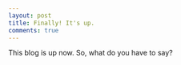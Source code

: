 ```yaml
---
layout: post
title: Finally! It's up.
comments: true
---
```

This blog is up now. So, what do you have to say?



<meta charset="utf-8">
<title>Bokeh Plot</title>
        
<link rel="stylesheet" href="https://cdn.pydata.org/bokeh/release/bokeh-0.12.6.min.css" type="text/css" />
<link rel="stylesheet" href="https://cdn.pydata.org/bokeh/release/bokeh-widgets-0.12.6.min.css" type="text/css" />
        
<script type="text/javascript" src="https://cdn.pydata.org/bokeh/release/bokeh-0.12.6.min.js"></script>
<script type="text/javascript" src="https://cdn.pydata.org/bokeh/release/bokeh-widgets-0.12.6.min.js"></script>

<div class="bk-root">
<div class="bk-plotdiv" id="1047248a-0f3e-40e3-a8d3-5d5aefd13254"></div>
<script type="text/javascript">
    Bokeh.set_log_level("info");
</script>
<style>
          html {
            width: 100%;
            height: 100%;
          }
          body {
            width: 90%;
            height: 100%;
            margin: auto;
          }
</style>
<script type="text/javascript">
            (function() {
          var fn = function() {
            Bokeh.safely(function() {
              var docs_json = {"70b9bd9e-be71-4e37-87af-35918dddf16a":{"roots":{"references":[{"attributes":{"interval":20},"id":"1d5ec4d6-c252-4346-8ff7-2682ba843bee","type":"SingleIntervalTicker"},{"attributes":{"callback":null,"column_names":["CreationDate","Frequency","y","Size","Color","index"],"data":{"Color":["#aec7e8","#ff7f0e","#ffbb78","#2ca02c","#98df8a","#d62728","#ff9896","#1f77b4","#c5b0d5","#e377c2","#9467bd","#7f7f7f","#c7c7c7"],"CreationDate":{"__ndarray__":"AABA+u3TckIAAED67dNyQgAAQPrt03JCAABA+u3TckIAAED67dNyQgAAQPrt03JCAABA+u3TckIAAED67dNyQgAAQPrt03JCAABA+u3TckIAAED67dNyQgAAQPrt03JCAABA+u3TckI=","dtype":"float64","shape":[13]},"Frequency":{"__ndarray__":"AAAAAAA19kAAAAAA0HH4QAAAAADQ2vtAAAAAADDS90AAAAAAADLlQAAAAABArORAAAAAAOCj50AAAAAAwD/fQAAAAADgJPdAAAAAACBT40AAAAAAgC3WQAAAAABAdNJAAAAAAAD6rkA=","dtype":"float64","shape":[13]},"Size":{"__ndarray__":"atKkSZMmT0BQoUKFCiVRQJb3u0RWiVNAUjwSvhW1UEC1m2oIRLs9QPongzmm/zxASZMmTZqUQECs8n6XyOo1QLk9SF2HO1BAuT1IXYcbO0DBgQMHDhwvQC32haXk4ilAnjt37ty5BUA=","dtype":"float64","shape":[13]},"index":["JS","JAVA","C#","PHP","PYTHON","HTML","C++","CSS","SQL","OBJ-C","C","RUBY","MATLAB"],"y":[1,2,3,4,5,6,7,8,9,10,11,12,13]}},"id":"47154292-14a2-4b5c-8d7e-359101b2f0c0","type":"ColumnDataSource"},{"attributes":{"interval":2},"id":"f857e04d-6322-4fc0-8cfa-8f6cb4a9bea5","type":"SingleIntervalTicker"},{"attributes":{"text":{"value":"RUBY"},"text_color":{"value":"#666666"},"text_font_size":{"value":"10pt"},"x":{"value":80},"y":{"value":3.1999999999999984}},"id":"f44be7d2-fda1-4d66-9d5e-0327dd6088be","type":"Text"},{"attributes":{"data_source":{"id":"ff6a08b8-4fb1-4bf9-8b7e-8175030f1c5c","type":"ColumnDataSource"},"glyph":{"id":"93925165-d420-4af1-a193-d0c97666c1ef","type":"Circle"},"hover_glyph":null,"muted_glyph":null},"id":"85ffe0ae-81ad-4295-8d8d-798a94f9995d","type":"GlyphRenderer"},{"attributes":{"callback":null,"data":{}},"id":"210904e9-1b94-46d8-90c8-6945af9ccebc","type":"ColumnDataSource"},{"attributes":{"axis_label":"Number of Queries","axis_line_cap":"round","axis_line_color":{"value":"#AAAAAA"},"formatter":{"id":"09669e09-e544-4e96-b247-9b132e65cbbe","type":"BasicTickFormatter"},"major_label_text_color":{"value":"#666666"},"major_label_text_font_size":{"value":"10pt"},"major_tick_in":null,"major_tick_line_cap":"round","major_tick_line_color":{"value":"#AAAAAA"},"minor_tick_in":null,"minor_tick_out":null,"plot":{"id":"48dea42f-2441-4de4-aafe-7710a9e660e9","type":"Plot"},"ticker":{"id":"1d5ec4d6-c252-4346-8ff7-2682ba843bee","type":"SingleIntervalTicker"}},"id":"ee881064-5f89-4d62-b571-03bb0d9dd846","type":"LinearAxis"},{"attributes":{"data_source":{"id":"c550046d-f93f-464f-a670-c15053a44baa","type":"ColumnDataSource"},"glyph":{"id":"ca4e3547-2498-4a96-9211-e03b565ae627","type":"Circle"},"hover_glyph":null,"muted_glyph":null},"id":"126d26c1-b627-468d-82ea-d1429a5f1366","type":"GlyphRenderer"},{"attributes":{"data_source":{"id":"210904e9-1b94-46d8-90c8-6945af9ccebc","type":"ColumnDataSource"},"glyph":{"id":"c19bc32e-6a1a-46a2-bd1b-8a3dbe550d5a","type":"Text"},"hover_glyph":null,"muted_glyph":null},"id":"7a528305-364c-4af9-b499-d8c4b41cbdf0","type":"GlyphRenderer"},{"attributes":{"callback":null,"data":{}},"id":"ff6a08b8-4fb1-4bf9-8b7e-8175030f1c5c","type":"ColumnDataSource"},{"attributes":{"callback":null,"data":{}},"id":"e4374a36-42d2-4732-9fbf-a320271a81b2","type":"ColumnDataSource"},{"attributes":{"callback":null,"data":{}},"id":"c550046d-f93f-464f-a670-c15053a44baa","type":"ColumnDataSource"},{"attributes":{"axis_line_cap":"round","axis_line_color":{"value":"#AAAAAA"},"formatter":{"id":"1da85fd7-3312-4452-9d0c-727286e34cac","type":"BasicTickFormatter"},"major_label_text_color":{"value":"#666666"},"major_label_text_font_size":{"value":"10pt"},"major_tick_in":null,"major_tick_line_cap":"round","major_tick_line_color":{"value":"#AAAAAA"},"minor_tick_in":null,"minor_tick_out":null,"plot":{"id":"48dea42f-2441-4de4-aafe-7710a9e660e9","type":"Plot"},"ticker":{"id":"f857e04d-6322-4fc0-8cfa-8f6cb4a9bea5","type":"SingleIntervalTicker"}},"id":"85c659ae-fa4f-4369-af3a-7e430f5f5207","type":"LinearAxis"},{"attributes":{"callback":null,"data":{}},"id":"09ebea55-42e9-4642-b864-2203a9cb2d17","type":"ColumnDataSource"},{"attributes":{},"id":"09669e09-e544-4e96-b247-9b132e65cbbe","type":"BasicTickFormatter"},{"attributes":{"text":{"value":"MATLAB"},"text_color":{"value":"#666666"},"text_font_size":{"value":"10pt"},"x":{"value":80},"y":{"value":2.3999999999999986}},"id":"38264dc5-a3bd-4cd5-80d9-7894e8b64088","type":"Text"},{"attributes":{"callback":null,"data":{}},"id":"3833aca3-c919-4c82-9e46-d56534a64c0b","type":"ColumnDataSource"},{"attributes":{"fill_alpha":{"value":0.8},"fill_color":{"value":"#7f7f7f"},"line_color":{"value":null},"size":{"units":"screen","value":10},"x":{"value":77},"y":{"value":3.4999999999999982}},"id":"a150b43b-138e-4684-ada7-16909703e7ed","type":"Circle"},{"attributes":{"fill_alpha":{"value":0.8},"fill_color":{"value":"#d62728"},"line_color":{"value":null},"size":{"units":"screen","value":10},"x":{"value":77},"y":{"value":8.299999999999997}},"id":"bc3336eb-e3eb-4e77-bd01-5dcf47ca91cd","type":"Circle"},{"attributes":{"fill_alpha":{"value":0.8},"fill_color":{"value":"#9467bd"},"line_color":{"value":null},"size":{"units":"screen","value":10},"x":{"value":77},"y":{"value":4.299999999999998}},"id":"8cf53ac9-6d76-4950-84ae-62e8ab562020","type":"Circle"},{"attributes":{"data_source":{"id":"3ddf8588-ec18-405f-a55c-f843d16c53f5","type":"ColumnDataSource"},"glyph":{"id":"4aaa9cdb-121d-4cd2-8619-fa2ff26e80bc","type":"Text"},"hover_glyph":null,"muted_glyph":null},"id":"a2ad242f-a38e-441f-83de-efbef2e43881","type":"GlyphRenderer"},{"attributes":{"data_source":{"id":"de122d3d-ac7c-4b69-9dce-9aa8ba216b87","type":"ColumnDataSource"},"glyph":{"id":"8cf53ac9-6d76-4950-84ae-62e8ab562020","type":"Circle"},"hover_glyph":null,"muted_glyph":null},"id":"1e2b4ed6-d466-4962-b419-77b38116b3ea","type":"GlyphRenderer"},{"attributes":{"data_source":{"id":"09ebea55-42e9-4642-b864-2203a9cb2d17","type":"ColumnDataSource"},"glyph":{"id":"1380c49c-ddce-4f21-b01b-9277605014c5","type":"Text"},"hover_glyph":null,"muted_glyph":null},"id":"04b60a88-48e9-41ad-a5b9-f9d0670cb719","type":"GlyphRenderer"},{"attributes":{"callback":null,"data":{}},"id":"f02f164e-92b7-46f4-aabc-f004aba56fe9","type":"ColumnDataSource"},{"attributes":{},"id":"10ba1729-5caa-4826-83b5-3e1ad4773e75","type":"LinearScale"},{"attributes":{"text":{"value":"JAVA"},"text_color":{"value":"#666666"},"text_font_size":{"value":"10pt"},"x":{"value":80},"y":{"value":11.2}},"id":"9bcbab2e-a864-4a29-aff6-523dd86f8c2d","type":"Text"},{"attributes":{"callback":null,"data":{}},"id":"de122d3d-ac7c-4b69-9dce-9aa8ba216b87","type":"ColumnDataSource"},{"attributes":{"data_source":{"id":"9c7c2d00-f75a-48a1-a387-d3830c3fd67f","type":"ColumnDataSource"},"glyph":{"id":"a150b43b-138e-4684-ada7-16909703e7ed","type":"Circle"},"hover_glyph":null,"muted_glyph":null},"id":"5b50581b-cdba-4e8f-a984-8baea487cb7c","type":"GlyphRenderer"},{"attributes":{"callback":null,"data":{}},"id":"e74bec8d-cebd-4116-b3ff-c882f4eae6ca","type":"ColumnDataSource"},{"attributes":{"text":{"value":"PYTHON"},"text_color":{"value":"#666666"},"text_font_size":{"value":"10pt"},"x":{"value":80},"y":{"value":8.799999999999997}},"id":"bfd08cf9-7035-4c0f-bcd2-1f14e5e698d5","type":"Text"},{"attributes":{"callback":null,"data":{}},"id":"92efcced-ca08-4d23-aa82-437e2b93ab1a","type":"ColumnDataSource"},{"attributes":{"fill_alpha":{"value":0.8},"fill_color":{"value":"#ffbb78"},"line_color":{"value":null},"size":{"units":"screen","value":10},"x":{"value":77},"y":{"value":10.7}},"id":"6bba52d8-6b58-40ca-8792-8ddc50e26d70","type":"Circle"},{"attributes":{"data_source":{"id":"92efcced-ca08-4d23-aa82-437e2b93ab1a","type":"ColumnDataSource"},"glyph":{"id":"f44be7d2-fda1-4d66-9d5e-0327dd6088be","type":"Text"},"hover_glyph":null,"muted_glyph":null},"id":"f93870f6-537b-4e48-800e-ab304dc5a588","type":"GlyphRenderer"},{"attributes":{"fill_alpha":{"value":0.8},"fill_color":{"value":"#ff7f0e"},"line_color":{"value":null},"size":{"units":"screen","value":10},"x":{"value":77},"y":{"value":11.5}},"id":"14e35580-f956-45cd-939c-9b93e6dcde09","type":"Circle"},{"attributes":{"callback":null,"data":{}},"id":"9c7c2d00-f75a-48a1-a387-d3830c3fd67f","type":"ColumnDataSource"},{"attributes":{},"id":"c91180c4-d7bd-4845-b0b2-8da4f3536c70","type":"LinearScale"},{"attributes":{"callback":null,"data":{}},"id":"0074d07c-1af6-4503-add6-cfa13fca8a8c","type":"ColumnDataSource"},{"attributes":{"callback":null,"column_names":["CreationDate","Frequency","y","Size","Color","index"],"data":{"Color":["#aec7e8","#ff7f0e","#ffbb78","#2ca02c","#98df8a","#d62728","#ff9896","#1f77b4","#c5b0d5","#e377c2","#9467bd","#7f7f7f","#c7c7c7"],"CreationDate":{"__ndarray__":"AAAADWlJc0IAAAANaUlzQgAAAA1pSXNCAAAADWlJc0IAAAANaUlzQgAAAA1pSXNCAAAADWlJc0IAAAANaUlzQgAAAA1pSXNCAAAADWlJc0IAAAANaUlzQgAAAA1pSXNCAAAADWlJc0I=","dtype":"float64","shape":[13]},"Frequency":{"__ndarray__":"AAAAAIDZAEEAAAAAIOcBQQAAAACYIQFBAAAAAJhlAEEAAAAAMGnwQAAAAADgfe9AAAAAAGAu70AAAAAAAPjnQAAAAADwz/9AAAAAAKA850AAAAAAwIfeQAAAAADACdhAAAAAAACavEA=","dtype":"float64","shape":[13]},"Size":{"__ndarray__":"Gy/dJAZBUUCF61G4HlVSQAIrhxbZilFAdZMYBFbKUEC8dJMYBM5AQEfhehSuH0BAy6FFtvPtP0AlBoGVQ4s4QARWDi2ySVBACKwcWmTLN0AX2c73U0MvQD0K16NwnShAfT81XrpJDUA=","dtype":"float64","shape":[13]},"index":["JS","JAVA","C#","PHP","PYTHON","HTML","C++","CSS","SQL","OBJ-C","C","RUBY","MATLAB"],"y":[1,2,3,4,5,6,7,8,9,10,11,12,13]}},"id":"4f9d80a2-1e3b-44da-8a1f-696f286a9b7b","type":"ColumnDataSource"},{"attributes":{"callback":null,"data":{}},"id":"037e460f-8d31-4159-a81d-f0e09c05645e","type":"ColumnDataSource"},{"attributes":{"data_source":{"id":"28bc1e96-fd00-4880-a1aa-433fff15ad57","type":"ColumnDataSource"},"glyph":{"id":"164764f7-ec5a-4cef-a6da-f5d259ebc6b1","type":"Circle"},"hover_glyph":null,"muted_glyph":null},"id":"595eca9c-6aab-4396-aa42-eb0c86822c58","type":"GlyphRenderer"},{"attributes":{"fill_alpha":{"value":0.8},"fill_color":{"value":"#c7c7c7"},"line_color":{"value":null},"size":{"units":"screen","value":10},"x":{"value":77},"y":{"value":2.6999999999999984}},"id":"4633760c-e741-4a69-8053-05ee987121f8","type":"Circle"},{"attributes":{"data_source":{"id":"3833aca3-c919-4c82-9e46-d56534a64c0b","type":"ColumnDataSource"},"glyph":{"id":"14e35580-f956-45cd-939c-9b93e6dcde09","type":"Circle"},"hover_glyph":null,"muted_glyph":null},"id":"32173cd8-89f5-4ccc-932c-14883d239998","type":"GlyphRenderer"},{"attributes":{"data_source":{"id":"1f29b433-1041-4a9c-993c-14d909432259","type":"ColumnDataSource"},"glyph":{"id":"4633760c-e741-4a69-8053-05ee987121f8","type":"Circle"},"hover_glyph":null,"muted_glyph":null},"id":"79fa4f6e-e878-4c5e-b36e-da7a116e705d","type":"GlyphRenderer"},{"attributes":{"data_source":{"id":"0074d07c-1af6-4503-add6-cfa13fca8a8c","type":"ColumnDataSource"},"glyph":{"id":"38264dc5-a3bd-4cd5-80d9-7894e8b64088","type":"Text"},"hover_glyph":null,"muted_glyph":null},"id":"d57a4be8-7ebb-46cb-86f4-09aafaa411b1","type":"GlyphRenderer"},{"attributes":{"callback":null,"data":{}},"id":"1f29b433-1041-4a9c-993c-14d909432259","type":"ColumnDataSource"},{"attributes":{"callback":null,"data":{}},"id":"3ddf8588-ec18-405f-a55c-f843d16c53f5","type":"ColumnDataSource"},{"attributes":{"data_source":{"id":"b676e111-1580-449f-b7bc-7a83a4cabd4e","type":"ColumnDataSource"},"glyph":{"id":"6bba52d8-6b58-40ca-8792-8ddc50e26d70","type":"Circle"},"hover_glyph":null,"muted_glyph":null},"id":"22b7ac08-4294-4a7d-9340-179de5cd0a6d","type":"GlyphRenderer"},{"attributes":{"data_source":{"id":"2601d5c8-603a-4a6f-b2c2-c099e7e7437e","type":"ColumnDataSource"},"glyph":{"id":"ec617a32-5cd0-4327-9c03-e8ce82677493","type":"Text"},"hover_glyph":null,"muted_glyph":null},"id":"b36891ba-6d7f-454a-9837-360999081881","type":"GlyphRenderer"},{"attributes":{"args":{"_2008":{"id":"81d1052b-aeff-4b1f-b650-5b340078d6cd","type":"ColumnDataSource"},"_2009":{"id":"b9c06c18-5886-4f63-b8c9-fbac117eb360","type":"ColumnDataSource"},"_2010":{"id":"0af791bd-1237-4478-8573-b3b513c1fb23","type":"ColumnDataSource"},"_2011":{"id":"47154292-14a2-4b5c-8d7e-359101b2f0c0","type":"ColumnDataSource"},"_2012":{"id":"4f9d80a2-1e3b-44da-8a1f-696f286a9b7b","type":"ColumnDataSource"},"_2013":{"id":"617759de-f070-441a-8b16-7a6ad224c8b7","type":"ColumnDataSource"},"_2014":{"id":"5995e7f3-fb1e-4af3-943c-36a261bf9b95","type":"ColumnDataSource"},"_2015":{"id":"58988357-3775-4724-a635-36ae4c7edb39","type":"ColumnDataSource"},"_2016":{"id":"afe1201a-f411-4ccc-9752-3f4ec92b2a37","type":"ColumnDataSource"},"_2017":{"id":"5f0851dd-51f9-4d33-bb5b-e1347f89482f","type":"ColumnDataSource"},"renderer_source":{"id":"81d1052b-aeff-4b1f-b650-5b340078d6cd","type":"ColumnDataSource"},"slider":{"id":"cbc0a991-8af0-4c50-aac7-a4e74178060e","type":"Slider"},"text_source":{"id":"a8bbe27b-1b91-4dd2-9fc8-d7c73df9b8d8","type":"ColumnDataSource"}},"code":"\n    var year = slider.get('value'),\n        sources = {2008: _2008, 2009: _2009, 2010: _2010, 2011: _2011, 2012: _2012, 2013: _2013, 2014: _2014, 2015: _2015, 2016: _2016, 2017: _2017},\n        new_source_data = sources[year].get('data');\n    renderer_source.set('data', new_source_data);\n    text_source.set('data', {'year': [String(year)]});\n"},"id":"8fdc7f27-6dc4-49d3-b768-400917ed1f40","type":"CustomJS"},{"attributes":{"data_source":{"id":"e4374a36-42d2-4732-9fbf-a320271a81b2","type":"ColumnDataSource"},"glyph":{"id":"9bcbab2e-a864-4a29-aff6-523dd86f8c2d","type":"Text"},"hover_glyph":null,"muted_glyph":null},"id":"9bafe9d7-0c93-4a85-b2ef-fdcc403eddab","type":"GlyphRenderer"},{"attributes":{"text":{"value":"CSS"},"text_color":{"value":"#666666"},"text_font_size":{"value":"10pt"},"x":{"value":80},"y":{"value":6.399999999999998}},"id":"c6a83001-d5b8-4c71-8437-a0d22b8f755f","type":"Text"},{"attributes":{"fill_alpha":{"value":0.8},"fill_color":{"value":"#e377c2"},"line_color":{"value":null},"size":{"units":"screen","value":10},"x":{"value":77},"y":{"value":5.099999999999998}},"id":"ca4e3547-2498-4a96-9211-e03b565ae627","type":"Circle"},{"attributes":{"data_source":{"id":"f02f164e-92b7-46f4-aabc-f004aba56fe9","type":"ColumnDataSource"},"glyph":{"id":"dc81b67d-99ce-4e49-8efc-0268448af296","type":"Text"},"hover_glyph":null,"muted_glyph":null},"id":"4fa86f28-e7cc-41b3-bb4e-8ec078f4dd7c","type":"GlyphRenderer"},{"attributes":{"text":{"value":"SQL"},"text_color":{"value":"#666666"},"text_font_size":{"value":"10pt"},"x":{"value":80},"y":{"value":5.599999999999998}},"id":"ec617a32-5cd0-4327-9c03-e8ce82677493","type":"Text"},{"attributes":{"text":{"value":"C"},"text_color":{"value":"#666666"},"text_font_size":{"value":"10pt"},"x":{"value":80},"y":{"value":3.9999999999999982}},"id":"1380c49c-ddce-4f21-b01b-9277605014c5","type":"Text"},{"attributes":{"fill_alpha":{"value":0.8},"fill_color":{"value":"#c5b0d5"},"line_color":{"value":null},"size":{"units":"screen","value":10},"x":{"value":77},"y":{"value":5.899999999999998}},"id":"164764f7-ec5a-4cef-a6da-f5d259ebc6b1","type":"Circle"},{"attributes":{"callback":{"id":"8fdc7f27-6dc4-49d3-b768-400917ed1f40","type":"CustomJS"},"end":2017,"sizing_mode":"scale_width","start":2008,"step":1,"title":"Year","value":1},"id":"cbc0a991-8af0-4c50-aac7-a4e74178060e","type":"Slider"},{"attributes":{"callback":null,"column_names":["CreationDate","Frequency","y","Size","Color","index"],"data":{"Color":["#aec7e8","#ff7f0e","#ffbb78","#2ca02c","#98df8a","#d62728","#ff9896","#1f77b4","#c5b0d5","#e377c2","#9467bd","#7f7f7f","#c7c7c7"],"CreationDate":{"__ndarray__":"AABAXCpzcUIAAEBcKnNxQgAAQFwqc3FCAABAXCpzcUIAAEBcKnNxQgAAQFwqc3FCAABAXCpzcUIAAEBcKnNxQgAAQFwqc3FCAABAXCpzcUIAAEBcKnNxQgAAQFwqc3FCAABAXCpzcUI=","dtype":"float64","shape":[13]},"Frequency":{"__ndarray__":"AAAAAABepUAAAAAAAOywQAAAAAAAOb1AAAAAAACsoUAAAAAAAJCgQAAAAAAAxJVAAAAAAABoqEAAAAAAACCNQAAAAAAAUrVAAAAAAABAeEAAAAAAADSSQAAAAAAAYI1AAAAAAAAATkA=","dtype":"float64","shape":[13]},"Size":{"__ndarray__":"AAAAAAAYUUAzMzMzMxNbQM3MzMzMYGdAZmZmZmZGTEAAAAAAAIBKQJqZmZmZaUFAZmZmZmaGU0DNzMzMzEw3QGZmZmZmDmFAZmZmZmZmI0AAAAAAACA9QAAAAAAAgDdAAAAAAAAA+D8=","dtype":"float64","shape":[13]},"index":["JS","JAVA","C#","PHP","PYTHON","HTML","C++","CSS","SQL","OBJ-C","C","RUBY","MATLAB"],"y":[1,2,3,4,5,6,7,8,9,10,11,12,13]}},"id":"81d1052b-aeff-4b1f-b650-5b340078d6cd","type":"ColumnDataSource"},{"attributes":{"text":{"value":"C#"},"text_color":{"value":"#666666"},"text_font_size":{"value":"10pt"},"x":{"value":80},"y":{"value":10.399999999999999}},"id":"dc81b67d-99ce-4e49-8efc-0268448af296","type":"Text"},{"attributes":{"callback":null,"data":{}},"id":"ac72b758-c654-4b94-9f5d-a1441d9926a4","type":"ColumnDataSource"},{"attributes":{"text":{"value":"C++"},"text_color":{"value":"#666666"},"text_font_size":{"value":"10pt"},"x":{"value":80},"y":{"value":7.1999999999999975}},"id":"9dc7055c-fd65-46e3-850b-b77f04dddc66","type":"Text"},{"attributes":{"data_source":{"id":"037e460f-8d31-4159-a81d-f0e09c05645e","type":"ColumnDataSource"},"glyph":{"id":"9bd182a5-3eaf-4c9b-b09e-d938aaab169f","type":"Text"},"hover_glyph":null,"muted_glyph":null},"id":"4c34975c-ca9e-42d9-be46-0491d514d2ec","type":"GlyphRenderer"},{"attributes":{"text":{"value":"JS"},"text_color":{"value":"#666666"},"text_font_size":{"value":"10pt"},"x":{"value":80},"y":{"value":12}},"id":"9bd182a5-3eaf-4c9b-b09e-d938aaab169f","type":"Text"},{"attributes":{"data_source":{"id":"e74bec8d-cebd-4116-b3ff-c882f4eae6ca","type":"ColumnDataSource"},"glyph":{"id":"c27d8792-51f1-4f7f-b8d0-1e625f38fa39","type":"Circle"},"hover_glyph":null,"muted_glyph":null},"id":"827e9239-6e12-44b2-92f8-146d43e46319","type":"GlyphRenderer"},{"attributes":{"callback":null,"data":{}},"id":"346d2a3d-47a5-4492-832e-7a5161a4d933","type":"ColumnDataSource"},{"attributes":{"data_source":{"id":"fe7a9281-8802-4822-b216-1116b58957eb","type":"ColumnDataSource"},"glyph":{"id":"bfd08cf9-7035-4c0f-bcd2-1f14e5e698d5","type":"Text"},"hover_glyph":null,"muted_glyph":null},"id":"304aad37-6717-4953-81b8-3c3116a0466e","type":"GlyphRenderer"},{"attributes":{"children":[{"id":"a5c48b24-5718-4b92-8fbf-3dd498c35ab9","type":"WidgetBox"}],"sizing_mode":"scale_width"},"id":"a486493b-8e5d-4977-9201-cbd4b8cca3ca","type":"Row"},{"attributes":{"data_source":{"id":"551f316f-a5d2-4dfe-839c-6f1f2a925b63","type":"ColumnDataSource"},"glyph":{"id":"bc3336eb-e3eb-4e77-bd01-5dcf47ca91cd","type":"Circle"},"hover_glyph":null,"muted_glyph":null},"id":"21bd6575-39a3-46d5-8bbb-63c50f239353","type":"GlyphRenderer"},{"attributes":{"callback":null,"column_names":["CreationDate","Frequency","y","Size","Color","index"],"data":{"Color":["#aec7e8","#ff7f0e","#ffbb78","#2ca02c","#98df8a","#d62728","#ff9896","#1f77b4","#c5b0d5","#e377c2","#9467bd","#7f7f7f","#c7c7c7"],"CreationDate":{"__ndarray__":"AABANnWVdUIAAEA2dZV1QgAAQDZ1lXVCAABANnWVdUIAAEA2dZV1QgAAQDZ1lXVCAABANnWVdUIAAEA2dZV1QgAAQDZ1lXVCAABANnWVdUIAAEA2dZV1QgAAQDZ1lXVCAABANnWVdUI=","dtype":"float64","shape":[13]},"Frequency":{"__ndarray__":"AAAAAKC87UAAAAAAYEvlQAAAAADgReBAAAAAAMAR4kAAAAAAwITmQAAAAAAATtpAAAAAAAAEzkAAAAAAwO/RQAAAAADgyeJAAAAAAAAesEAAAAAAADe9QAAAAAAAN7JAAAAAAABqo0A=","dtype":"float64","shape":[13]},"Size":{"__ndarray__":"ISIiIiK4T0DNzMzMzLZGQJqZmZmZW0FAIiIiIiJGQ0AREREREQVIQO7u7u7uDjxAIiIiIiICMEDe3d3d3SEzQIeIiIiICkRAERERERExEUCamZmZmSkfQN7d3d3dbRNAVVVVVVW1BEA=","dtype":"float64","shape":[13]},"index":["JS","JAVA","C#","PHP","PYTHON","HTML","C++","CSS","SQL","OBJ-C","C","RUBY","MATLAB"],"y":[1,2,3,4,5,6,7,8,9,10,11,12,13]}},"id":"5f0851dd-51f9-4d33-bb5b-e1347f89482f","type":"ColumnDataSource"},{"attributes":{"data_source":{"id":"3252ad12-f8d8-4dc5-9ed4-8bdc866a8381","type":"ColumnDataSource"},"glyph":{"id":"7dd562e9-646d-4819-b297-2729cef5aa46","type":"Circle"},"hover_glyph":null,"muted_glyph":null},"id":"ce699b18-47bc-4109-9c85-2002ea476b7f","type":"GlyphRenderer"},{"attributes":{"children":[{"id":"48dea42f-2441-4de4-aafe-7710a9e660e9","type":"Plot"}],"sizing_mode":"scale_width"},"id":"97d921d4-061c-48c5-85e4-fff799546b99","type":"Row"},{"attributes":{"fill_alpha":{"value":0.8},"fill_color":{"value":"#ff9896"},"line_color":{"value":null},"size":{"units":"screen","value":10},"x":{"value":77},"y":{"value":7.499999999999997}},"id":"7dd562e9-646d-4819-b297-2729cef5aa46","type":"Circle"},{"attributes":{"callback":null,"data":{}},"id":"2601d5c8-603a-4a6f-b2c2-c099e7e7437e","type":"ColumnDataSource"},{"attributes":{"data_source":{"id":"15eb6c98-e946-49e5-b4f3-2981c152b12f","type":"ColumnDataSource"},"glyph":{"id":"9dc7055c-fd65-46e3-850b-b77f04dddc66","type":"Text"},"hover_glyph":null,"muted_glyph":null},"id":"9bb50279-c713-4d31-beab-4cc0182362b4","type":"GlyphRenderer"},{"attributes":{"text":{"value":"OBJ-C"},"text_color":{"value":"#666666"},"text_font_size":{"value":"10pt"},"x":{"value":80},"y":{"value":4.799999999999998}},"id":"c19bc32e-6a1a-46a2-bd1b-8a3dbe550d5a","type":"Text"},{"attributes":{"data_source":{"id":"346d2a3d-47a5-4492-832e-7a5161a4d933","type":"ColumnDataSource"},"glyph":{"id":"c6a83001-d5b8-4c71-8437-a0d22b8f755f","type":"Text"},"hover_glyph":null,"muted_glyph":null},"id":"0d2f782d-eb4c-4be3-a83b-b31f87eb7c3b","type":"GlyphRenderer"},{"attributes":{"callback":null,"data":{}},"id":"3252ad12-f8d8-4dc5-9ed4-8bdc866a8381","type":"ColumnDataSource"},{"attributes":{"data_source":{"id":"ac72b758-c654-4b94-9f5d-a1441d9926a4","type":"ColumnDataSource"},"glyph":{"id":"b919b9b7-5614-4228-976b-e8c8a4251f8f","type":"Circle"},"hover_glyph":null,"muted_glyph":null},"id":"a5e3766d-33a4-417e-a79e-3b173af63e56","type":"GlyphRenderer"},{"attributes":{"callback":null,"data":{}},"id":"551f316f-a5d2-4dfe-839c-6f1f2a925b63","type":"ColumnDataSource"},{"attributes":{"children":[{"id":"97d921d4-061c-48c5-85e4-fff799546b99","type":"Row"},{"id":"a486493b-8e5d-4977-9201-cbd4b8cca3ca","type":"Row"}],"sizing_mode":"scale_width"},"id":"79b6832d-4f1d-4987-bfba-1a9b9658f1a7","type":"Column"},{"attributes":{"callback":null,"data":{}},"id":"b676e111-1580-449f-b7bc-7a83a4cabd4e","type":"ColumnDataSource"},{"attributes":{"callback":null,"data":{}},"id":"15eb6c98-e946-49e5-b4f3-2981c152b12f","type":"ColumnDataSource"},{"attributes":{"children":[{"id":"cbc0a991-8af0-4c50-aac7-a4e74178060e","type":"Slider"}],"sizing_mode":"scale_width"},"id":"a5c48b24-5718-4b92-8fbf-3dd498c35ab9","type":"WidgetBox"},{"attributes":{"callback":null,"column_names":["CreationDate","Frequency","y","Size","Color","index"],"data":{"Color":["#aec7e8","#ff7f0e","#ffbb78","#2ca02c","#98df8a","#d62728","#ff9896","#1f77b4","#c5b0d5","#e377c2","#9467bd","#7f7f7f","#c7c7c7"],"CreationDate":{"__ndarray__":"AADAvacfdUIAAMC9px91QgAAwL2nH3VCAADAvacfdUIAAMC9px91QgAAwL2nH3VCAADAvacfdUIAAMC9px91QgAAwL2nH3VCAADAvacfdUIAAMC9px91QgAAwL2nH3VCAADAvacfdUI=","dtype":"float64","shape":[13]},"Frequency":{"__ndarray__":"AAAAAFjCEUEAAAAAmMAKQQAAAACo+QNBAAAAAIi5BUEAAAAAGC4HQQAAAAAw+P5AAAAAAECe8kAAAAAAYBz1QAAAAAA4UwZBAAAAAACh2UAAAAAAAJ7hQAAAAABAG9lAAAAAAACTyUA=","dtype":"float64","shape":[13]},"Size":{"__ndarray__":"QLkDlDuIUEDfsPYNa+dIQOGVBV5ZmEJA4XoUrkc5REALocEQGpRFQMW/Rvxr1DxAlSBPCfJUMUCHtW9Y+6YzQOGVBV5ZyERA3By7zbHbF0BmZmZmZmYgQJ/38nkvXxdAzpbqbKnOB0A=","dtype":"float64","shape":[13]},"index":["JS","JAVA","C#","PHP","PYTHON","HTML","C++","CSS","SQL","OBJ-C","C","RUBY","MATLAB"],"y":[1,2,3,4,5,6,7,8,9,10,11,12,13]}},"id":"afe1201a-f411-4ccc-9752-3f4ec92b2a37","type":"ColumnDataSource"},{"attributes":{"fill_alpha":{"value":0.8},"fill_color":{"value":"#1f77b4"},"line_color":{"value":null},"size":{"units":"screen","value":10},"x":{"value":77},"y":{"value":6.6999999999999975}},"id":"b919b9b7-5614-4228-976b-e8c8a4251f8f","type":"Circle"},{"attributes":{"callback":null,"data":{}},"id":"28bc1e96-fd00-4880-a1aa-433fff15ad57","type":"ColumnDataSource"},{"attributes":{"fill_alpha":{"value":0.8},"fill_color":{"value":"#aec7e8"},"line_color":{"value":null},"size":{"units":"screen","value":10},"x":{"value":77},"y":{"value":12.3}},"id":"93925165-d420-4af1-a193-d0c97666c1ef","type":"Circle"},{"attributes":{"data_source":{"id":"4d7172ec-4878-4d40-a892-46309a0cce3b","type":"ColumnDataSource"},"glyph":{"id":"e951f1ab-c96d-41e3-947e-15eacdbcadca","type":"Circle"},"hover_glyph":null,"muted_glyph":null},"id":"c83ad205-6d92-428c-8873-50a404458765","type":"GlyphRenderer"},{"attributes":{"children":[{"id":"cbc0a991-8af0-4c50-aac7-a4e74178060e","type":"Slider"}]},"id":"939562c4-4433-42cf-a41f-bcedc995656b","type":"WidgetBox"},{"attributes":{"fill_alpha":{"value":0.8},"fill_color":{"value":"#98df8a"},"line_color":{"value":null},"size":{"units":"screen","value":10},"x":{"value":77},"y":{"value":9.099999999999998}},"id":"c27d8792-51f1-4f7f-b8d0-1e625f38fa39","type":"Circle"},{"attributes":{"callback":null,"data":{}},"id":"4d7172ec-4878-4d40-a892-46309a0cce3b","type":"ColumnDataSource"},{"attributes":{"text":{"value":"HTML"},"text_color":{"value":"#666666"},"text_font_size":{"value":"10pt"},"x":{"value":80},"y":{"value":7.999999999999997}},"id":"4aaa9cdb-121d-4cd2-8619-fa2ff26e80bc","type":"Text"},{"attributes":{"callback":null,"column_names":["CreationDate","Frequency","y","Size","Color","index"],"data":{"Color":["#aec7e8","#ff7f0e","#ffbb78","#2ca02c","#98df8a","#d62728","#ff9896","#1f77b4","#c5b0d5","#e377c2","#9467bd","#7f7f7f","#c7c7c7"],"CreationDate":{"__ndarray__":"AADA1PfocUIAAMDU9+hxQgAAwNT36HFCAADA1PfocUIAAMDU9+hxQgAAwNT36HFCAADA1PfocUIAAMDU9+hxQgAAwNT36HFCAADA1PfocUIAAMDU9+hxQgAAwNT36HFCAADA1PfocUI=","dtype":"float64","shape":[13]},"Frequency":{"__ndarray__":"AAAAAIBP0kAAAAAAwIXXQAAAAAAAheZAAAAAAMAM1EAAAAAAAO/JQAAAAAAAUsJAAAAAAADTzkAAAAAAAI66QAAAAABA9N5AAAAAAADWuEAAAAAAAJC6QAAAAAAAYrRAAAAAAADYgkA=","dtype":"float64","shape":[13]},"Size":{"__ndarray__":"x3Ecx3FcUUDYgi3Ygk1WQKK9hPYSWmVAKkYNf5sCU0BswRZswZZIQO0ltJfQXkFAnysPSNY5TUDXgi3Ygi05QJUHJOtcWV1Axqjhb1OMN0D4EtpLaC85QDfFqOFvUzNA3t3d3d3dAUA=","dtype":"float64","shape":[13]},"index":["JS","JAVA","C#","PHP","PYTHON","HTML","C++","CSS","SQL","OBJ-C","C","RUBY","MATLAB"],"y":[1,2,3,4,5,6,7,8,9,10,11,12,13]}},"id":"b9c06c18-5886-4f63-b8c9-fbac117eb360","type":"ColumnDataSource"},{"attributes":{"callback":null,"column_names":["CreationDate","Frequency","y","Size","Color","index"],"data":{"Color":["#aec7e8","#ff7f0e","#ffbb78","#2ca02c","#98df8a","#d62728","#ff9896","#1f77b4","#c5b0d5","#e377c2","#9467bd","#7f7f7f","#c7c7c7"],"CreationDate":{"__ndarray__":"AAAAqyyqdEIAAACrLKp0QgAAAKssqnRCAAAAqyyqdEIAAACrLKp0QgAAAKssqnRCAAAAqyyqdEIAAACrLKp0QgAAAKssqnRCAAAAqyyqdEIAAACrLKp0QgAAAKssqnRCAAAAqyyqdEI=","dtype":"float64","shape":[13]},"Frequency":{"__ndarray__":"AAAAAKB6D0EAAAAAuJMKQQAAAABIFgNBAAAAAIA/BUEAAAAA0CUCQQAAAAAAhv1AAAAAAPCx80AAAAAA0O70QAAAAAAg/gRBAAAAAGCu4UAAAAAAYMbjQAAAAADAhttAAAAAAABey0A=","dtype":"float64","shape":[13]},"Size":{"__ndarray__":"N8duc+wmUUBWTFrFpL1NQC3wygKvxEZASOF6FK7HSED2Q00/1ORFQL583svnvUJABV5Z4JVVPECNE8k4kXw9QCwmrWLSikhAKyatYtI6MkAk40QyTjQzQNiIf434ZzBA38vnvXxeKkA=","dtype":"float64","shape":[13]},"index":["JS","JAVA","C#","PHP","PYTHON","HTML","C++","CSS","SQL","OBJ-C","C","RUBY","MATLAB"],"y":[1,2,3,4,5,6,7,8,9,10,11,12,13]}},"id":"58988357-3775-4724-a635-36ae4c7edb39","type":"ColumnDataSource"},{"attributes":{"callback":null,"data":{}},"id":"298a0734-c790-43df-9aa9-fe9bdaa756c9","type":"ColumnDataSource"},{"attributes":{"text":{"value":"PHP"},"text_color":{"value":"#666666"},"text_font_size":{"value":"10pt"},"x":{"value":80},"y":{"value":9.599999999999998}},"id":"13ee1891-a0e0-45b7-8135-b0eaa61fdca2","type":"Text"},{"attributes":{"callback":null,"column_names":["CreationDate","Frequency","y","Size","Color","index"],"data":{"Color":["#aec7e8","#ff7f0e","#ffbb78","#2ca02c","#98df8a","#d62728","#ff9896","#1f77b4","#c5b0d5","#e377c2","#9467bd","#7f7f7f","#c7c7c7"],"CreationDate":{"__ndarray__":"AABAmLE0dEIAAECYsTR0QgAAQJixNHRCAABAmLE0dEIAAECYsTR0QgAAQJixNHRCAABAmLE0dEIAAECYsTR0QgAAQJixNHRCAABAmLE0dEIAAECYsTR0QgAAQJixNHRCAABAmLE0dEI=","dtype":"float64","shape":[13]},"Frequency":{"__ndarray__":"AAAAAJAIDUEAAAAAYM8KQQAAAABwEwRBAAAAAAgmBkEAAAAAcG7+QAAAAABQVv1AAAAAAFBk9EAAAAAAACz1QAAAAABw/gVBAAAAAADc50AAAAAAAJrkQAAAAABAdt1AAAAAAAC4y0A=","dtype":"float64","shape":[13]},"Size":{"__ndarray__":"bdM5oAZ9UUDGX/mSLCZQQFEc6bWCL0hAH4XrUbiuSkBlMf7Kl1RCQNzb29vbq0FA8vDw8PCQOECCgYGBgYE5QJ840msFf0pAvSSL8Ve+LEDTBDhrntEoQIDlS7IYvyFAshh/5UuyEEA=","dtype":"float64","shape":[13]},"index":["JS","JAVA","C#","PHP","PYTHON","HTML","C++","CSS","SQL","OBJ-C","C","RUBY","MATLAB"],"y":[1,2,3,4,5,6,7,8,9,10,11,12,13]}},"id":"5995e7f3-fb1e-4af3-943c-36a261bf9b95","type":"ColumnDataSource"},{"attributes":{"data_source":{"id":"a8bbe27b-1b91-4dd2-9fc8-d7c73df9b8d8","type":"ColumnDataSource"},"glyph":{"id":"29a7842f-4df1-48a9-9bf2-c3e9bbf66e82","type":"Text"},"hover_glyph":null,"muted_glyph":null},"id":"92e0d95f-ea27-4cd5-9289-8c625fdc955e","type":"GlyphRenderer"},{"attributes":{"fill_alpha":{"value":0.8},"fill_color":{"field":"Color"},"line_alpha":{"value":0.5},"line_color":{"value":"#7c7e71"},"line_width":{"value":0.5},"size":{"field":"Size","units":"screen"},"x":{"field":"Size"},"y":{"field":"y"}},"id":"e50be2fc-4504-48cb-b820-da57cb6ce60e","type":"Circle"},{"attributes":{"callback":null,"column_names":["CreationDate","Frequency","y","Size","Color","index"],"data":{"Color":["#aec7e8","#ff7f0e","#ffbb78","#2ca02c","#98df8a","#d62728","#ff9896","#1f77b4","#c5b0d5","#e377c2","#9467bd","#7f7f7f","#c7c7c7"],"CreationDate":{"__ndarray__":"AACAhTa/c0IAAICFNr9zQgAAgIU2v3NCAACAhTa/c0IAAICFNr9zQgAAgIU2v3NCAACAhTa/c0IAAICFNr9zQgAAgIU2v3NCAACAhTa/c0IAAICFNr9zQgAAgIU2v3NCAACAhTa/c0I=","dtype":"float64","shape":[13]},"Frequency":{"__ndarray__":"AAAAAJgqCEEAAAAA2JAHQQAAAAAwZQRBAAAAAJjOBEEAAAAA4BX5QAAAAADwEPhAAAAAAMBB9EAAAAAAoPLxQAAAAAConARBAAAAAECJ50AAAAAAgAbkQAAAAADA0dxAAAAAAAALx0A=","dtype":"float64","shape":[13]},"Size":{"__ndarray__":"i7MPn2F/UEBiV4DcaxZQQGwuJE2p2EtAf2q8dJNoTEAAAAAAACBBQN3d3d3dbUBAwTxR/0aoO0D1tqzVMYE4QCjq3whlJExA65jgwTwRMECKsw+fYVcrQAaBlUOLrCNAqTj78Bl2D0A=","dtype":"float64","shape":[13]},"index":["JS","JAVA","C#","PHP","PYTHON","HTML","C++","CSS","SQL","OBJ-C","C","RUBY","MATLAB"],"y":[1,2,3,4,5,6,7,8,9,10,11,12,13]}},"id":"617759de-f070-441a-8b16-7a6ad224c8b7","type":"ColumnDataSource"},{"attributes":{},"id":"eac44571-e67b-40f9-a896-15f02d51a931","type":"ToolEvents"},{"attributes":{"callback":null,"end":100},"id":"21dc0fdd-b67a-4eb4-aed4-28dc11b9283b","type":"Range1d"},{"attributes":{"plot":null,"text":""},"id":"c7ebc7e6-c279-48b0-92d8-3c2dd4206269","type":"Title"},{"attributes":{"callback":null,"column_names":["year"],"data":{"year":["2008"]}},"id":"a8bbe27b-1b91-4dd2-9fc8-d7c73df9b8d8","type":"ColumnDataSource"},{"attributes":{"active_drag":"auto","active_inspect":"auto","active_scroll":"auto","active_tap":"auto","tools":[{"id":"a3def9d4-f87c-4a0c-a0b4-d79fe2f7cc35","type":"HoverTool"}]},"id":"fb0c19f5-18e4-4752-b329-6b2d6bba9e0c","type":"Toolbar"},{"attributes":{"text":{"field":"year"},"text_color":{"value":"#EEEEEE"},"text_font_size":{"value":"150pt"},"x":{"value":30},"y":{"value":5}},"id":"29a7842f-4df1-48a9-9bf2-c3e9bbf66e82","type":"Text"},{"attributes":{"callback":null,"column_names":["CreationDate","Frequency","y","Size","Color","index"],"data":{"Color":["#aec7e8","#ff7f0e","#ffbb78","#2ca02c","#98df8a","#d62728","#ff9896","#1f77b4","#c5b0d5","#e377c2","#9467bd","#7f7f7f","#c7c7c7"],"CreationDate":{"__ndarray__":"AACA53JeckIAAIDncl5yQgAAgOdyXnJCAACA53JeckIAAIDncl5yQgAAgOdyXnJCAACA53JeckIAAIDncl5yQgAAgOdyXnJCAACA53JeckIAAIDncl5yQgAAgOdyXnJCAACA53JeckI=","dtype":"float64","shape":[13]},"Frequency":{"__ndarray__":"AAAAAEBY5UAAAAAAYMLqQAAAAADgi/JAAAAAAIBz6UAAAAAAwBnbQAAAAAAAjdRAAAAAAEBh30AAAAAAADnOQAAAAADA8utAAAAAAMCp0UAAAAAAAPDNQAAAAAAA+8NAAAAAAACknEA=","dtype":"float64","shape":[13]},"Size":{"__ndarray__":"Xut0aapPUEDy/LvW6XJUQJLAvCd0WFxAsbnjSgJzU0DDXjz/rrVEQHUYIEqxaD9AYi+ef9f6R0CTwLwndBg3QKZYtKyCW1VA+SYjjtr+OkBFKRYtq+A2QDq7hV+NiS5AUtvPEPbiBUA=","dtype":"float64","shape":[13]},"index":["JS","JAVA","C#","PHP","PYTHON","HTML","C++","CSS","SQL","OBJ-C","C","RUBY","MATLAB"],"y":[1,2,3,4,5,6,7,8,9,10,11,12,13]}},"id":"0af791bd-1237-4478-8573-b3b513c1fb23","type":"ColumnDataSource"},{"attributes":{"fill_alpha":{"value":0.8},"fill_color":{"value":"#2ca02c"},"line_color":{"value":null},"size":{"units":"screen","value":10},"x":{"value":77},"y":{"value":9.899999999999999}},"id":"e951f1ab-c96d-41e3-947e-15eacdbcadca","type":"Circle"},{"attributes":{"callback":null,"data":{}},"id":"fe7a9281-8802-4822-b216-1116b58957eb","type":"ColumnDataSource"},{"attributes":{"callback":null,"end":15},"id":"0b976a5e-0ef7-43c2-abe7-6c2c9f141468","type":"Range1d"},{"attributes":{"callback":null,"plot":{"id":"48dea42f-2441-4de4-aafe-7710a9e660e9","type":"Plot"},"renderers":[{"id":"4cb2cbfa-1aec-462c-89c1-d7b63369f6b9","type":"GlyphRenderer"}],"tooltips":[["Language","@index"],["Frequency","@Frequency"]]},"id":"a3def9d4-f87c-4a0c-a0b4-d79fe2f7cc35","type":"HoverTool"},{"attributes":{"data_source":{"id":"81d1052b-aeff-4b1f-b650-5b340078d6cd","type":"ColumnDataSource"},"glyph":{"id":"e50be2fc-4504-48cb-b820-da57cb6ce60e","type":"Circle"},"hover_glyph":null,"muted_glyph":null},"id":"4cb2cbfa-1aec-462c-89c1-d7b63369f6b9","type":"GlyphRenderer"},{"attributes":{"data_source":{"id":"298a0734-c790-43df-9aa9-fe9bdaa756c9","type":"ColumnDataSource"},"glyph":{"id":"13ee1891-a0e0-45b7-8135-b0eaa61fdca2","type":"Text"},"hover_glyph":null,"muted_glyph":null},"id":"89142c0d-f43f-486c-990e-372161e03d81","type":"GlyphRenderer"},{"attributes":{"below":[{"id":"ee881064-5f89-4d62-b571-03bb0d9dd846","type":"LinearAxis"}],"left":[{"id":"85c659ae-fa4f-4369-af3a-7e430f5f5207","type":"LinearAxis"}],"min_border":20,"outline_line_color":{"value":null},"plot_height":400,"plot_width":900,"renderers":[{"id":"ee881064-5f89-4d62-b571-03bb0d9dd846","type":"LinearAxis"},{"id":"85c659ae-fa4f-4369-af3a-7e430f5f5207","type":"LinearAxis"},{"id":"92e0d95f-ea27-4cd5-9289-8c625fdc955e","type":"GlyphRenderer"},{"id":"4cb2cbfa-1aec-462c-89c1-d7b63369f6b9","type":"GlyphRenderer"},{"id":"4c34975c-ca9e-42d9-be46-0491d514d2ec","type":"GlyphRenderer"},{"id":"85ffe0ae-81ad-4295-8d8d-798a94f9995d","type":"GlyphRenderer"},{"id":"9bafe9d7-0c93-4a85-b2ef-fdcc403eddab","type":"GlyphRenderer"},{"id":"32173cd8-89f5-4ccc-932c-14883d239998","type":"GlyphRenderer"},{"id":"4fa86f28-e7cc-41b3-bb4e-8ec078f4dd7c","type":"GlyphRenderer"},{"id":"22b7ac08-4294-4a7d-9340-179de5cd0a6d","type":"GlyphRenderer"},{"id":"89142c0d-f43f-486c-990e-372161e03d81","type":"GlyphRenderer"},{"id":"c83ad205-6d92-428c-8873-50a404458765","type":"GlyphRenderer"},{"id":"304aad37-6717-4953-81b8-3c3116a0466e","type":"GlyphRenderer"},{"id":"827e9239-6e12-44b2-92f8-146d43e46319","type":"GlyphRenderer"},{"id":"a2ad242f-a38e-441f-83de-efbef2e43881","type":"GlyphRenderer"},{"id":"21bd6575-39a3-46d5-8bbb-63c50f239353","type":"GlyphRenderer"},{"id":"9bb50279-c713-4d31-beab-4cc0182362b4","type":"GlyphRenderer"},{"id":"ce699b18-47bc-4109-9c85-2002ea476b7f","type":"GlyphRenderer"},{"id":"0d2f782d-eb4c-4be3-a83b-b31f87eb7c3b","type":"GlyphRenderer"},{"id":"a5e3766d-33a4-417e-a79e-3b173af63e56","type":"GlyphRenderer"},{"id":"b36891ba-6d7f-454a-9837-360999081881","type":"GlyphRenderer"},{"id":"595eca9c-6aab-4396-aa42-eb0c86822c58","type":"GlyphRenderer"},{"id":"7a528305-364c-4af9-b499-d8c4b41cbdf0","type":"GlyphRenderer"},{"id":"126d26c1-b627-468d-82ea-d1429a5f1366","type":"GlyphRenderer"},{"id":"04b60a88-48e9-41ad-a5b9-f9d0670cb719","type":"GlyphRenderer"},{"id":"1e2b4ed6-d466-4962-b419-77b38116b3ea","type":"GlyphRenderer"},{"id":"f93870f6-537b-4e48-800e-ab304dc5a588","type":"GlyphRenderer"},{"id":"5b50581b-cdba-4e8f-a984-8baea487cb7c","type":"GlyphRenderer"},{"id":"d57a4be8-7ebb-46cb-86f4-09aafaa411b1","type":"GlyphRenderer"},{"id":"79fa4f6e-e878-4c5e-b36e-da7a116e705d","type":"GlyphRenderer"}],"sizing_mode":"scale_width","title":{"id":"c7ebc7e6-c279-48b0-92d8-3c2dd4206269","type":"Title"},"tool_events":{"id":"eac44571-e67b-40f9-a896-15f02d51a931","type":"ToolEvents"},"toolbar":{"id":"fb0c19f5-18e4-4752-b329-6b2d6bba9e0c","type":"Toolbar"},"toolbar_location":null,"x_range":{"id":"21dc0fdd-b67a-4eb4-aed4-28dc11b9283b","type":"Range1d"},"x_scale":{"id":"10ba1729-5caa-4826-83b5-3e1ad4773e75","type":"LinearScale"},"y_range":{"id":"0b976a5e-0ef7-43c2-abe7-6c2c9f141468","type":"Range1d"},"y_scale":{"id":"c91180c4-d7bd-4845-b0b2-8da4f3536c70","type":"LinearScale"}},"id":"48dea42f-2441-4de4-aafe-7710a9e660e9","type":"Plot"},{"attributes":{},"id":"1da85fd7-3312-4452-9d0c-727286e34cac","type":"BasicTickFormatter"}],"root_ids":["48dea42f-2441-4de4-aafe-7710a9e660e9","939562c4-4433-42cf-a41f-bcedc995656b","79b6832d-4f1d-4987-bfba-1a9b9658f1a7"]},"title":"Bokeh Application","version":"0.12.6"}};
              var render_items = [{"docid":"70b9bd9e-be71-4e37-87af-35918dddf16a","elementid":"1047248a-0f3e-40e3-a8d3-5d5aefd13254","modelid":"79b6832d-4f1d-4987-bfba-1a9b9658f1a7"}];
Bokeh.embed.embed_items(docs_json, render_items);});};if (document.readyState != "loading") fn();
else document.addEventListener("DOMContentLoaded", fn);})();
        
</script>
